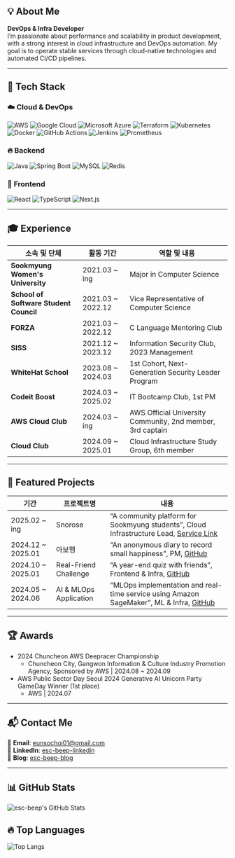 ## 💡 About Me  
**DevOps & Infra Developer**  
I’m passionate about performance and scalability in product development, with a strong interest in cloud infrastructure and DevOps automation.
My goal is to operate stable services through cloud-native technologies and automated CI/CD pipelines. 

---

## 🔧 Tech Stack  

### ☁️ **Cloud & DevOps**  
![AWS](https://img.shields.io/badge/AWS-232F3E?style=flat-square&logo=amazon-aws&logoColor=white)
![Google Cloud](https://img.shields.io/badge/Google%20Cloud-4285F4?style=flat-square&logo=google-cloud&logoColor=white)
![Microsoft Azure](https://img.shields.io/badge/Microsoft%20Azure-0078D4?style=flat-square&logo=microsoft-azure&logoColor=white)
![Terraform](https://img.shields.io/badge/Terraform-7B42BC?style=flat-square&logo=terraform&logoColor=white)
![Kubernetes](https://img.shields.io/badge/Kubernetes-326ce5?style=flat-square&logo=kubernetes&logoColor=white)
![Docker](https://img.shields.io/badge/Docker-2496ED?style=flat-square&logo=docker&logoColor=white)
![GitHub Actions](https://img.shields.io/badge/GitHubActions-2088FF?style=flat-square&logo=githubactions&logoColor=white)
![Jenkins](https://img.shields.io/badge/Jenkins-D24939?style=flat-square&logo=jenkins&logoColor=white)
![Prometheus](https://img.shields.io/badge/Prometheus-E6522C?style=flat-square&logo=prometheus&logoColor=white)

### 🔥 **Backend**
![Java](https://img.shields.io/badge/Java-007396?style=flat-square&logo=java&logoColor=white)
![Spring Boot](https://img.shields.io/badge/SpringBoot-6DB33F?style=flat-square&logo=springboot&logoColor=white)
![MySQL](https://img.shields.io/badge/MySQL-4479A1?style=flat-square&logo=mysql&logoColor=white)
![Redis](https://img.shields.io/badge/Redis-DC382D?style=flat-square&logo=redis&logoColor=white)

### 🎨 **Frontend**
![React](https://img.shields.io/badge/React-61DAFB?style=flat-square&logo=react&logoColor=black)
![TypeScript](https://img.shields.io/badge/TypeScript-3178C6?style=flat-square&logo=typescript&logoColor=white)
![Next.js](https://img.shields.io/badge/Next.js-000000?style=flat-square&logo=next.js&logoColor=white)

---

## 🎓 Experience  
| 소속 및 단체             | 활동 기간          | 역할 및 내용  |
| --------------------- | ----------------- | --------------------------------- |
| **Sookmyung Women's University** | 2021.03 ~ ing | Major in Computer Science |
| **School of Software Student Council** | 2021.03 ~ 2022.12 | Vice Representative of Computer Science |
| **FORZA** | 2021.03 ~ 2022.12 | C Language Mentoring Club |
| **SISS** | 2021.12 ~ 2023.12 | Information Security Club, 2023 Management |
| **WhiteHat School** | 2023.08 ~ 2024.03 | 1st Cohort, Next-Generation Security Leader Program |
| **Codeit Boost** | 2024.03 ~ 2025.02 | IT Bootcamp Club, 1st PM |
| **AWS Cloud Club** | 2024.03 ~ ing | AWS Official University Community, 2nd member, 3rd captain |
| **Cloud Club** | 2024.09 ~ 2025.01 | Cloud Infrastructure Study Group, 6th member |

---

## 🚀 Featured Projects  
| 기간              | 프로젝트명            | 내용          |
| ----------------- | --------------------- | ------------- |
| 2025.02 ~ ing | Snorose | 	“A community platform for Sookmyung students”, Cloud Infrastructure Lead, [Service Link](https://www.snorose.com/) |
| 2024.12 ~ 2025.01 | 아보행 | “An anonymous diary to record small happiness”, PM, [GitHub](https://github.com/Simply-Ordinary-Fortune) |
| 2024.10 ~ 2025.01 | Real-Friend Challenge | 	“A year-end quiz with friends”, Frontend & Infra, [GitHub](https://github.com/nunsongCookie) |
| 2024.05 ~ 2024.06 | AI & MLOps Application | “MLOps implementation and real-time service using Amazon SageMaker”, ML & Infra, [GitHub](https://github.com/X-beagle/X-beagle-Mlops-Project) |

---

## 🏆 Awards  
- 2024 Chuncheon AWS Deepracer Championship  
  - Chuncheon City, Gangwon Information & Culture Industry Promotion Agency, Sponsored by AWS | 2024.08 ~ 2024.09
- AWS Public Sector Day Seoul 2024 Generative AI Unicorn Party GameDay Winner (1st place) 
  - AWS | 2024.07

---

## 📬 Contact Me  
📧 **Email**: eunsochoi01@gmail.com  
💬 **LinkedIn**: [esc-beep-linkedin](https://www.linkedin.com/in/ctrlesc/)  
📝 **Blog**: [esc-beep-blog](https://ctrl-shit-esc.tistory.com/)  

---

## 📊 GitHub Stats  
![esc-beep's GitHub Stats](https://github-readme-stats.vercel.app/api?username=esc-beep&show_icons=true&theme=tokyonight)  

## 🔥 Top Languages  
![Top Langs](https://github-readme-stats.vercel.app/api/top-langs/?username=esc-beep&layout=compact&theme=tokyonight)
